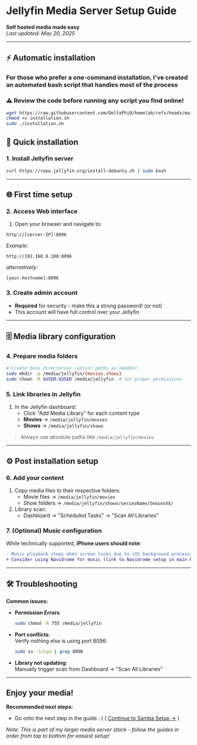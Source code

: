 # Jellyfin Media Server Setup Guide

**Self hosted media made easy**  
*Last updated: May 20, 2025*

---
## ⚡️ Automatic installation
   ### For those who prefer a one-command installation, I've created an automated bash script that handles most of the process
   ### ⚠️ Review the code before running any script you find online!
   ```bash
   wget https://raw.githubusercontent.com/DeltaPhi0/homelab/refs/heads/main/media/jellyfin/installation.sh
   chmod +x installation.sh
   sudo ./installation.sh
   ```

## 🚀 Quick installation

### 1. Install Jellyfin server
```bash
curl https://repo.jellyfin.org/install-debuntu.sh | sudo bash
```

---

## 🌐 First time setup

### 2. Access Web interface
1. Open your browser and navigate to:
```http
http://[server-IP]:8096
```
*Example:*
```http
http://192.168.0.100:8096
```
*alternatively:*
```http
[your-hostname]:8096
```

### 3. Create admin account
- **Required** for security - make this a strong password! (or not)
- This account will have full control over your Jellyfin

---

## 🗄️ Media library configuration

### 4. Prepare media folders
```bash
# Create base directories (adjust paths as needed)
sudo mkdir -p /media/jellyfin/{movies,shows}
sudo chown -R $USER:$USER /media/jellyfin  # Set proper permissions
```

### 5. Link libraries in Jellyfin
1. In the Jellyfin dashboard:
   - Click "Add Media Library" for each content type
   - **Movies** → `/media/jellyfin/movies`
   - **Shows** → `/media/jellyfin/shows`

> Always use absolute paths like `/media/jellyfin/movies`

---

## ⚙️ Post installation setup

### 6. Add your content
1. Copy media files to their respective folders:
   - Movie files → `/media/jellyfin/movies`
   - Show folders → `/media/jellyfin/shows/seriesName/SeasonXX/`
2. Library scan:
   - Dashboard → "Scheduled Tasks" → "Scan All Libraries"

### 7. (Optional) Music configuration
While technically supported, **iPhone users should note**:
```diff
- Music playback stops when screen locks due to iOS background processing shenanigans
+ Consider using Navidrome for music (link to Navidrome setup in main README)
```

---

## 🛠️ Troubleshooting

**Common issues:**
- **Permission Errors**:  
  ```bash
  sudo chmod -R 755 /media/jellyfin
  ```
  
- **Port conflicts**:  
  Verify nothing else is using port 8096:
  ```bash
  sudo ss -tulpn | grep 8096
  ```

- **Library not updating**:  
  Manually trigger scan from Dashboard → "Scan All Libraries"

---

## Enjoy your media!
**Recommended next steps:**
- Go onto the next step in the guide : ) ( [Continue to Samba Setup →](media/samba/INSTALL.md) )

*Note: This is part of my larger media server stack - follow the guides in order from top to bottom for easiest setup!*
